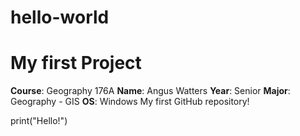 # hello-world
# My first Project
**Course**: Geography 176A
**Name**: Angus Watters
**Year**: Senior
**Major**: Geography - GIS
**OS**: Windows
My first GitHub repository!


print("Hello!")
